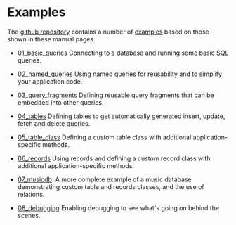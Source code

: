 # Examples

The [github repository](https://github.com/abw/badger-database-js) contains
a number of [examples](https://github.com/abw/badger-database-js/tree/master/examples)
based on those shown in these manual pages.

* [01_basic_queries](https://github.com/abw/badger-database-js/tree/master/examples/01_basic_queries)
Connecting to a database and running some basic SQL queries.

* [02_named_queries](https://github.com/abw/badger-database-js/tree/master/examples/02_named_queries)
Using named queries for reusability and to simplify your application code.

* [03_query_fragments](https://github.com/abw/badger-database-js/tree/master/examples/03_query_fragments)
Defining reusable query fragments that can be embedded into other queries.

* [04_tables](https://github.com/abw/badger-database-js/tree/master/examples/04_tables)
Defining tables to get automatically generated insert, update, fetch and delete queries.

* [05_table_class](https://github.com/abw/badger-database-js/tree/master/examples/05_table_class)
Defining a custom table class with additional application-specific methods.

* [06_records](https://github.com/abw/badger-database-js/tree/master/examples/06_records)
Using records and defining a custom record class with additional application-specific methods.

* [07_musicdb](https://github.com/abw/badger-database-js/tree/master/examples/10_musicdb).
A more complete example of a music database demonstrating custom table and records classes, and the
use of relations.

* [08_debugging](https://github.com/abw/badger-database-js/tree/master/examples/09_debugging)
Enabling debugging to see what's going on behind the scenes.
